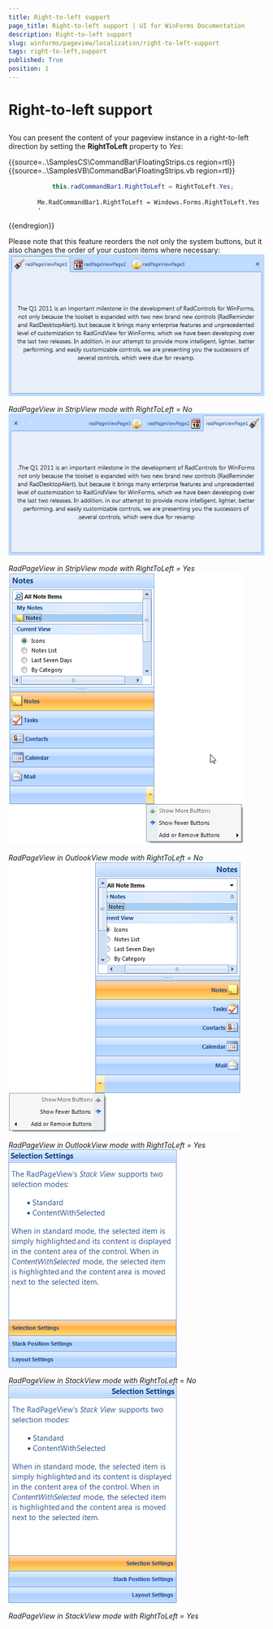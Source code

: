 ```yaml
---
title: Right-to-left support
page_title: Right-to-left support | UI for WinForms Documentation
description: Right-to-left support
slug: winforms/pageview/localization/right-to-left-support
tags: right-to-left,support
published: True
position: 1
---
```


# Right-to-left support



## 

You can present the content of your pageview instance in a right-to-left direction by setting the __RightToLeft__ property to *Yes*: 

{{source=..\SamplesCS\CommandBar\FloatingStrips.cs region=rtl}} 
{{source=..\SamplesVB\CommandBar\FloatingStrips.vb region=rtl}} 

````C#
            this.radCommandBar1.RightToLeft = RightToLeft.Yes;
````
````VB.NET
        Me.RadCommandBar1.RightToLeft = Windows.Forms.RightToLeft.Yes
        '
````

{{endregion}} 

Please note that this feature reorders the not only the system buttons, but it also changes the order of your custom items where necessary:<br>![pageview-localization-rtl 001](images/pageview-localization-rtl001.png)

*RadPageView in StripView mode with RightToLeft = No*<br>![pageview-localization-rtl 002](images/pageview-localization-rtl002.png)

*RadPageView in StripView mode with RightToLeft = Yes*<br>![pageview-localization-rtl 003](images/pageview-localization-rtl003.png)

*RadPageView in OutlookView mode with RightToLeft = No*<br>![pageview-localization-rtl 004](images/pageview-localization-rtl004.png)

*RadPageView in OutlookView mode with RightToLeft = Yes*<br>![pageview-localization-rtl 005](images/pageview-localization-rtl005.png)

*RadPageView in StackView mode with RightToLeft = No*<br>![pageview-localization-rtl 006](images/pageview-localization-rtl006.png)

*RadPageView in StackView mode with RightToLeft = Yes*
